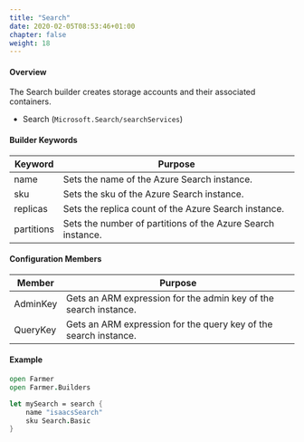 ```yaml
---
title: "Search"
date: 2020-02-05T08:53:46+01:00
chapter: false
weight: 18
---
```


#### Overview
The Search builder creates storage accounts and their associated containers.

* Search (`Microsoft.Search/searchServices`)

#### Builder Keywords
| Keyword | Purpose |
|-|-|
| name | Sets the name of the Azure Search instance. |
| sku | Sets the sku of the Azure Search instance. |
| replicas | Sets the replica count of the Azure Search instance. |
| partitions | Sets the number of partitions of the Azure Search instance. |

#### Configuration Members

| Member | Purpose |
|-|-|
| AdminKey | Gets an ARM expression for the admin key of the search instance. |
| QueryKey | Gets an ARM expression for the query key of the search instance. |

#### Example

```fsharp
open Farmer
open Farmer.Builders

let mySearch = search {
    name "isaacsSearch"
    sku Search.Basic
}
```